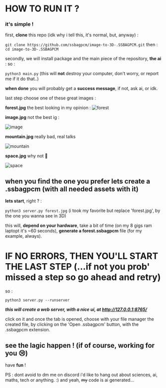 # HOW TO RUN IT ? 

### it's simple ! 

first, **clone** this repo (idk why i tell this, it's normal, but, anyway) :

`git clone https://github.com/ssbagpcm/image-to-3D-.SSBAGPCM.git`
 then : 
`cd image-to-3D-.SSBAGPCM`

secondly, we will install package and the main piece of the repository, **the ai** : 
 so : 

`python3 main.py` (this will **not** destroy your computer, don't worry, or report me if it do that..)

**when done** you will probably get a **success message**, if not, ask ai, or idk.

last step choose one of these great images : 

**forest.jpg** the best looking in my opinion :
![forest](https://github.com/user-attachments/assets/eb4ece47-4ab1-46cc-8b92-b7c2eee0f0b1)

**image.jpg** not the best ig : 

![image](https://github.com/user-attachments/assets/35bb506b-59c0-4326-aa45-ae2f035ab98b)

**mountain.jpg** really bad, real talks 

![mountain](https://github.com/user-attachments/assets/e9c5ba1f-9962-4072-9d23-8695a76c74fb)

**space.jpg** why not 🤔

![space](https://github.com/user-attachments/assets/f2892c35-53ff-45b7-b329-451a25bcf577)

## when you find the one you prefer lets create a .ssbagpcm (with all needed assets with it) 

**lets start**, right ? : 

`python3 server.py forest.jpg` (i took my favorite but replace 'forest.jpg', by the one you wanna see in 3D)

this will, **depend on your hardware**, take a bit of time (on my 8 gigs ram laptopt it's ~60 seconds), **generate a forest.ssbagpcm** file (for my example, always). 

# IF NO ERRORS, THEN YOU'LL START THE LAST STEP (...if not you prob' missed a step so go ahead and retry)
so : 

`python3 server.py --runserver`

***this will create a web server, with a nice ui, at http://127.0.0.1:8765/***

click on it and once the tab is opened, choose with your file manager the created file, by clicking on the 'Open .ssbagpcm' button, with the .ssbagpcm extension.

## see the lagic happen ! (if of course, working for you 😢)
have **fun** !

PS : dont avoid to dm me on discord i'd like to hang out about sciences, ai, maths, tech or anything. :)  and yeah, ~~my~~ code is ai generated...
